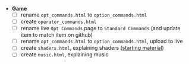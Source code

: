 - **Game**
  - [ ] rename `opt_commands.html` to `option_commands.html`
  - [ ] create `operator_commands.html`
  - [ ] rename live `Opt Commands` page to `Standard Commands` (and update item to match item on github)
  - [ ] rename `opt_commands.html` to `option_commands.html`, upload to live
  - [ ] create `shaders.html`, explaining shaders ([starting material](http://forum.toribash.com/showthread.php?t=208366))
  - [ ] create `music.html`, explaining music
